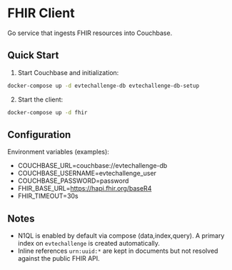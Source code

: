 # FHIR Client

Go service that ingests FHIR resources into Couchbase.

## Quick Start

1) Start Couchbase and initialization:
```bash
docker-compose up -d evtechallenge-db evtechallenge-db-setup
```

2) Start the client:
```bash
docker-compose up -d fhir
```

## Configuration

Environment variables (examples):
- COUCHBASE_URL=couchbase://evtechallenge-db
- COUCHBASE_USERNAME=evtechallenge_user
- COUCHBASE_PASSWORD=password
- FHIR_BASE_URL=https://hapi.fhir.org/baseR4
- FHIR_TIMEOUT=30s

## Notes
- N1QL is enabled by default via compose (data,index,query). A primary index on `evtechallenge` is created automatically.
- Inline references `urn:uuid:*` are kept in documents but not resolved against the public FHIR API.
